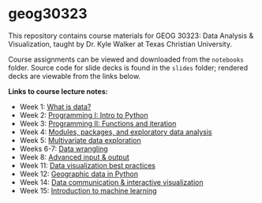# geog30323

This repository contains course materials for GEOG 30323: Data Analysis & Visualization, taught by Dr. Kyle Walker at Texas Christian University.  

Course assignments can be viewed and downloaded from the `notebooks` folder.  Source code for slide decks is found in the `slides` folder; rendered decks are viewable from the links below.  

__Links to course lecture notes:__

* Week 1: [What is data?](http://walkerke.github.io/geog30323/slides/what-is-data/#/)
* Week 2: [Programming I: Intro to Python](http://walkerke.github.io/geog30323/slides/programming-1/#/) 
* Week 3: [Programming II: Functions and iteration](http://walkerke.github.io/geog30323/slides/functions-and-iteration/#/)
* Week 4: [Modules, packages, and exploratory data analysis](https://walkerke.github.io/geog30323/slides/modules-and-eda/#/)
* Week 5: [Multivariate data exploration](https://walkerke.github.io/geog30323/slides/exploratory-viz/#/)
* Weeks 6-7: [Data wrangling](http://walkerke.github.io/geog30323/slides/data-wrangling/#/)
* Week 8: [Advanced input & output](https://walkerke.github.io/geog30323/slides/advanced-io/#/)
* Week 11: [Data visualization best practices](https://walkerke.github.io/geog30323/slides/data-visualization/#/)
* Week 12: [Geographic data in Python](https://walkerke.github.io/geog30323/slides/geographic/#/)
* Week 14: [Data communication & interactive visualization](https://walkerke.github.io/geog30323/slides/communicating/#/)
* Week 15: [Introduction to machine learning](https://walkerke.github.io/geog30323/slides/intro-to-ml/#/)


<!-- Add more week-by-week as the slides are ready


-->

